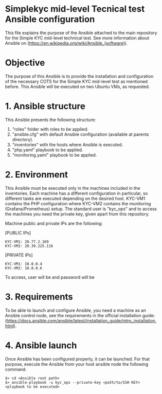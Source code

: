 # Simplekyc mid-level Tecnical test Ansible configuration

This file explains the purpose of the Ansible attached to the main repository for the Simple KYC mid-level technical test. See more information about Ansible on (https://en.wikipedia.org/wiki/Ansible_(software)).


# Objective

The purpose of this Ansible is to provide the installation and configuration of the necessary COTS for the Simple KYC mid-level test as mentioned before. This Ansible will be executed on two Ubuntu VMs, as requested.

# 1. Ansible structure

This Ansible presents the following structure:

1. "roles" folder with roles to be applied.
2. "ansible.cfg" with default Ansible configuration (available at parents directory).
3. "inventories" with the hosts where Ansible is executed.
4. "php.yaml" playbook to be applied.
5. "monitoring.yaml" playbook to be applied.


# 2. Environment

This Ansible must be executed only in the machines included in the inventories. Each machine has a different configuration in particular, so different tasks are executed depending on the desired host. KYC-VM1 contains the PHP configuration where KYC-VM2 contains the monitoring (Grafana/Prometheus) setup. The standard user is "kyc_ops" and to access the machines you need the private key, given apart from this repository.

Machine public and private IPs are the following:


[PUBLIC IPs]
```
KYC-VM1: 20.77.2.169
KYC-VM2: 20.39.225.116
```

[PRIVATE IPs]
```
KYC-VM1: 10.0.0.4
KYC-VM2: 10.0.0.6
```

To access, user will be <user> and password will be <password>

# 3. Requirements

To be able to launch and configure Ansible, you need a machine as an Ansible control node, see the requirements in the official installation guide: (https://docs.ansible.com/ansible/latest/installation_guide/intro_installation.html).

# 4. Ansible launch

Once Ansible has been configured properly, it can be launched. For that purpose, execute the Ansible from your host ansible node the following command:

```
$> cd <Ansible root path>
$> ansible-playbook -u kyc_ops --private-key <path/to/SSH KEY> <playbook to be executed>
```